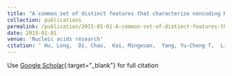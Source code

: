 ```yaml
---
title: "A common set of distinct features that characterize noncoding RNAs across multiple species"
collection: publications
permalink: /publication/2015-01-01-A-common-set-of-distinct-features-that-characterize-noncoding-RNAs-across-multiple-species
date: 2015-01-01
venue: 'Nucleic acids research'
citation: ' Hu, Long,  Di, Chao,  Kai, Mingxuan,  Yang, Yu-Cheng T,  Li, Yang,  Qiu, Yunjiang,  Hu, Xihao,  Yip, Kevin Y,  Zhang, Michael Q,  Lu, Zhi John, &quot;A common set of distinct features that characterize noncoding RNAs across multiple species.&quot; Nucleic acids research, 2015.'
---
```

Use [Google Scholar](https://scholar.google.com/scholar?q=A+common+set+of+distinct+features+that+characterize+noncoding+RNAs+across+multiple+species){:target="_blank"} for full citation
